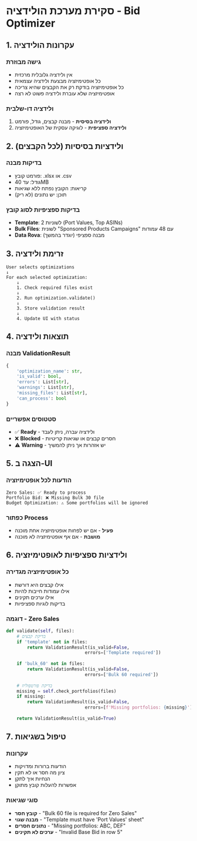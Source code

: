 # סקירת מערכת הולידציה - Bid Optimizer

## 1. עקרונות הולידציה

### גישה מבוזרת
- אין ולידציה גלובלית מרכזית
- כל אופטימיזציה מבצעת ולידציה עצמאית
- כל אופטימיזציה בודקת רק את הקבצים שהיא צריכה
- אופטימיזציה שלא עוברת ולידציה פשוט לא רצה

### ולידציה דו-שלבית
1. **ולידציה בסיסית** - מבנה קבצים, גודל, פורמט
2. **ולידציה ספציפית** - לוגיקה עסקית של האופטימיזציה

## 2. ולידציות בסיסיות (לכל הקבצים)

### בדיקות מבנה
- פורמט קובץ: .xlsx או .csv
- גודל: עד 40MB
- קריאות: הקובץ נפתח ללא שגיאות
- תוכן: יש נתונים (לא ריק)

### בדיקות ספציפיות לסוג קובץ
- **Template**: 2 לשוניות (Port Values, Top ASINs)
- **Bulk Files**: לשונית "Sponsored Products Campaigns" עם 48 עמודות
- **Data Rova**: מבנה ספציפי (יוגדר בהמשך)

## 3. זרימת ולידציה

```
User selects optimizations
↓
For each selected optimization:
    ↓
    1. Check required files exist
    ↓
    2. Run optimization.validate()
    ↓
    3. Store validation result
    ↓
    4. Update UI with status
```

## 4. תוצאות ולידציה

### מבנה ValidationResult
```python
{
    'optimization_name': str,
    'is_valid': bool,
    'errors': List[str],
    'warnings': List[str],
    'missing_files': List[str],
    'can_process': bool
}
```

### סטטוסים אפשריים
- ✅ **Ready** - ולידציה עברה, ניתן לעבד
- ❌ **Blocked** - חסרים קבצים או שגיאות קריטיות
- ⚠️ **Warning** - יש אזהרות אך ניתן להמשיך

## 5. הצגה ב-UI

### הודעות לכל אופטימיזציה
```
Zero Sales: ✅ Ready to process
Portfolio Bid: ❌ Missing Bulk 30 file
Budget Optimization: ⚠️ Some portfolios will be ignored
```

### כפתור Process
- **פעיל** - אם יש לפחות אופטימיזציה אחת מוכנה
- **מושבת** - אם אף אופטימיזציה לא מוכנה

## 6. ולידציות ספציפיות לאופטימיזציה

### כל אופטימיזציה מגדירה
- אילו קבצים היא דורשת
- אילו עמודות חייבות להיות
- אילו ערכים תקינים
- בדיקות לוגיות ספציפיות

### דוגמה - Zero Sales
```python
def validate(self, files):
    # בדיקת קבצים
    if 'template' not in files:
        return ValidationResult(is_valid=False, 
                              errors=['Template required'])
    
    if 'bulk_60' not in files:
        return ValidationResult(is_valid=False,
                              errors=['Bulk 60 required'])
    
    # בדיקת פורטפוליוז
    missing = self.check_portfolios(files)
    if missing:
        return ValidationResult(is_valid=False,
                              errors=[f'Missing portfolios: {missing}'])
    
    return ValidationResult(is_valid=True)
```

## 7. טיפול בשגיאות

### עקרונות
- הודעות ברורות ומדויקות
- ציון מה חסר או לא תקין
- הנחיות איך לתקן
- אפשרות להעלות קובץ מתוקן

### סוגי שגיאות
- **קובץ חסר** - "Bulk 60 file is required for Zero Sales"
- **מבנה שגוי** - "Template must have 'Port Values' sheet"
- **נתונים חסרים** - "Missing portfolios: ABC, DEF"
- **ערכים לא תקינים** - "Invalid Base Bid in row 5"